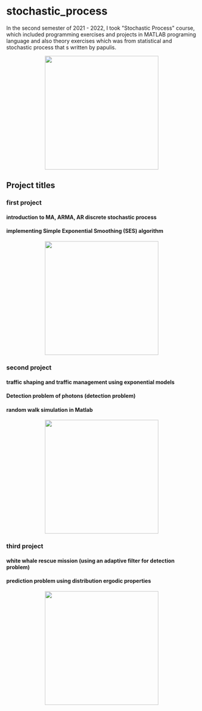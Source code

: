 # stochastic_process
In the second semester of 2021 - 2022, I took "Stochastic Process" course, which included programming exercises and projects in MATLAB programing language and also theory exercises which was from statistical and stochastic process that s written by papulis.

<p align="center">
<image align="center" src = "images/stochastic.png" width="300">
</p>
 
## Project titles
 
 
### first project 
 #### introduction to MA, ARMA, AR discrete stochastic process
 #### implementing Simple Exponential Smoothing (SES) algorithm
<p align="center">
<image align="center" src = "images/ses.png" width="300">
</p> 

 
### second project
 #### traffic shaping and traffic management using exponential models
 #### Detection problem of photons (detection problem)
 #### random walk simulation in Matlab
<p align="center">
<image align="center" src = "images/randomwalk.png" width="300">
</p> 

### third project
#### white whale rescue mission (using an adaptive filter for detection problem)
#### prediction problem using distribution ergodic properties 
 
<p align="center">
<image align="center" src = "images/whitewhale.jpg" width="300">
</p>
 
 
